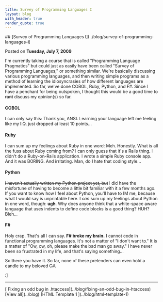 ```yaml
---
title: Survey of Programming Languages I
layout: blog
with_header: true
render_quote: true
---
```


<div class="post-title" markdown="1">
## [Survey of Programming Languages I](../blog/survey-of-programming-languages-i)

Posted on **Tuesday, July 7, 2009**
</div>

I'm currently taking a course that is called "Programming Language Pragmatics" but could just as easily have been called "Survey of Programming Languages," or something similar. We're basically discussing various programming languages, and then writing simple programs as a method of learning the idiosyncrasies of how different languages are implemented. So far, we've done COBOL, Ruby, Python, and F#. Since I have a penchant for being outspoken, I thought this would be a good time to <s>rant</s> discuss my opinion(s) so far.

#### COBOL

I can only say this: Thank you, ANSI. Learning your language left me feeling like my I.Q. just dropped at least 10 points...

#### Ruby

I can sum up my feelings about Ruby in one word: Meh. Honestly. What is all the fuss about Ruby coming from? I can only guess that it's a Rails thing. I didn't do a Ruby-on-Rails application. I wrote a simple Ruby console app. And it was BORING. And irritating. Man, do I hate that coding style...

#### Python

<s>I haven't actually written my Python project yet, but</s> I did have the misfortune of having to become a little bit familiar with it a few months ago. If you want to know how I feel about Python, you'll have to IM me, because what I would say is unprintable here. I _can_ sum up my feelings about Python in one word, though: **ugh**. Why does anyone think that a white-space aware language that uses indents to define code blocks is a good thing? HUH? Bleh...

#### F#

Holy crap. That's all I can say. **F# broke my brain.** I cannot code in functional programming languages. It's not a matter of "I don't want to." It is a matter of "Ow, ow, oh, please make the bad man go away." I have never been so frustrated in my life, and that's saying something...

So there you have it. So far, none of these pretenders can even hold a candle to my beloved C#.

:]

---

<div class="blog-pager" markdown="1">
[<i class="fas fa-chevron-left"></i> Fixing an odd bug in .htaccess](../blog/fixing-an-odd-bug-in-htaccess)
[View all](../blog)
[HTML Template 1 <i class="fas fa-chevron-right"></i>](../blog/html-template-1)
</div>

